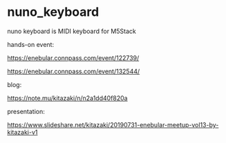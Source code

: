 # nuno_keyboard

nuno keyboard is MIDI keyboard for M5Stack

hands-on event:

https://enebular.connpass.com/event/122739/

https://enebular.connpass.com/event/132544/

blog:

https://note.mu/kitazaki/n/n2a1dd40f820a

presentation:

https://www.slideshare.net/kitazaki/20190731-enebular-meetup-vol13-by-kitazaki-v1
